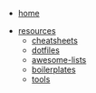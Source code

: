 <!-- docs/_sidebar.md -->

<ul>
  <li><a href="https://jeanmgirard.github.io/docs" target="_self" rel="noopener">home</a></li>
</ul>


* [resources](/)
  * [cheatsheets](/cheatsheets/README.md)
  * [dotfiles](/dotfiles/README.md)
  * [awesome-lists](/awesome-lists/README.md)
  * [boilerplates](/boilerplates/README.md)
  * [tools](/tools/README.md)
